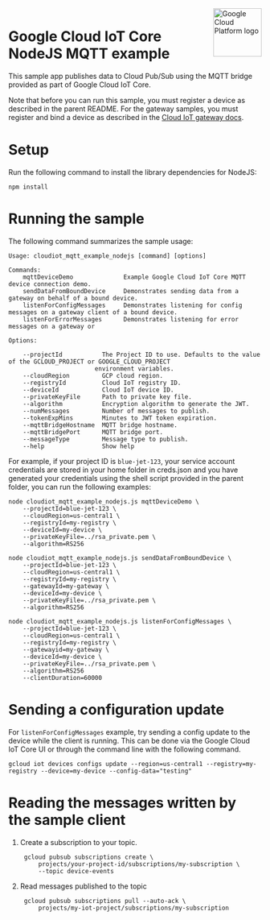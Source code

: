 <img src="https://avatars2.githubusercontent.com/u/2810941?v=3&s=96" alt="Google Cloud Platform logo" title="Google Cloud Platform" align="right" height="96" width="96"/>

# Google Cloud IoT Core NodeJS MQTT example

This sample app publishes data to Cloud Pub/Sub using the MQTT bridge provided
as part of Google Cloud IoT Core.

Note that before you can run this sample, you must register a device as
described in the parent README. For the gateway samples, you must register and bind
a device as described in the [Cloud IoT gateway docs](https://cloud.google.com/iot/docs/how-tos/gateways/#setup).

# Setup

Run the following command to install the library dependencies for NodeJS:

    npm install

# Running the sample

The following command summarizes the sample usage:

    Usage: cloudiot_mqtt_example_nodejs [command] [options]

    Commands:
        mqttDeviceDemo              Example Google Cloud IoT Core MQTT device connection demo.
        sendDataFromBoundDevice     Demonstrates sending data from a gateway on behalf of a bound device.
        listenForConfigMessages     Demonstrates listening for config messages on a gateway client of a bound device.
        listenForErrorMessages      Demonstrates listening for error messages on a gateway or 

    Options:

        --projectId           The Project ID to use. Defaults to the value of the GCLOUD_PROJECT or GOOGLE_CLOUD_PROJECT
                            environment variables.
        --cloudRegion         GCP cloud region.
        --registryId          Cloud IoT registry ID.
        --deviceId            Cloud IoT device ID.
        --privateKeyFile      Path to private key file.
        --algorithm           Encryption algorithm to generate the JWT.
        --numMessages         Number of messages to publish.
        --tokenExpMins        Minutes to JWT token expiration.
        --mqttBridgeHostname  MQTT bridge hostname.
        --mqttBridgePort      MQTT bridge port.
        --messageType         Message type to publish.
        --help                Show help

For example, if your project ID is `blue-jet-123`, your service account
credentials are stored in your home folder in creds.json and you have generated
your credentials using the shell script provided in the parent folder, you can
run the following examples:

    node cloudiot_mqtt_example_nodejs.js mqttDeviceDemo \
        --projectId=blue-jet-123 \
        --cloudRegion=us-central1 \
        --registryId=my-registry \
        --deviceId=my-device \
        --privateKeyFile=../rsa_private.pem \
        --algorithm=RS256

    node cloudiot_mqtt_example_nodejs.js sendDataFromBoundDevice \
        --projectId=blue-jet-123 \
        --cloudRegion=us-central1 \
        --registryId=my-registry \
        --gatewayId=my-gateway \
        --deviceId=my-device \
        --privateKeyFile=../rsa_private.pem \
        --algorithm=RS256

    node cloudiot_mqtt_example_nodejs.js listenForConfigMessages \
        --projectId=blue-jet-123 \
        --cloudRegion=us-central1 \
        --registryId=my-registry \
        --gatewayid=my-gateway \
        --deviceId=my-device \
        --privateKeyFile=../rsa_private.pem \
        --algorithm=RS256
        --clientDuration=60000

# Sending a configuration update

For `listenForConfigMessages` example, try sending a config update to the device while the client is running. This can be done via the Google Cloud IoT Core UI or through the command line with the following command.

    gcloud iot devices configs update --region=us-central1 --registry=my-registry --device=my-device --config-data="testing"

# Reading the messages written by the sample client

1. Create a subscription to your topic.

        gcloud pubsub subscriptions create \
            projects/your-project-id/subscriptions/my-subscription \
            --topic device-events

2. Read messages published to the topic

        gcloud pubsub subscriptions pull --auto-ack \
            projects/my-iot-project/subscriptions/my-subscription
